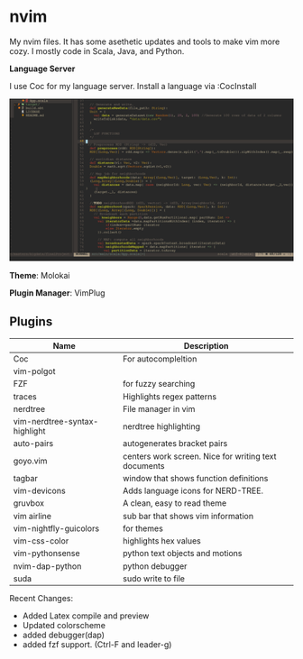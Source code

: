 # nvim

My nvim files. It has some asethetic updates and tools to make vim more cozy. I mostly code in Scala, Java, and Python.

**Language Server**

I use Coc for my language server. Install a language via :CocInstall


![](screenshot.png)


**Theme**: Molokai

**Plugin Manager**: VimPlug


## Plugins

| Name | Description |
|---|---|
| Coc | For autocompleltion |
| vim-polgot | |
| FZF | for fuzzy searching|
| traces | Highlights regex patterns|
| nerdtree | File manager in vim|
| vim-nerdtree-syntax-highlight | nerdtree highlighting|
| auto-pairs | autogenerates bracket pairs|
| goyo.vim | centers work screen. Nice for writing text documents|
| tagbar | window that shows function definitions|
| vim-devicons | Adds language icons for NERD-TREE.|
| gruvbox | A clean, easy to read theme|
| vim airline | sub bar that shows vim information|
| vim-nightfly-guicolors | for themes|
| vim-css-color | highlights hex values|
| vim-pythonsense | python text objects and motions|
| nvim-dap-python | python debugger |
| suda | sudo write to file |



Recent Changes:

* Added Latex compile and preview
* Updated colorscheme
* added debugger(dap)
* added fzf support. (Ctrl-F and leader-g)
